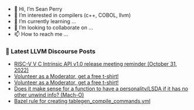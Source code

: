 - 👋 Hi, I’m Sean Perry
- 👀 I’m interested in compilers (c++, COBOL, llvm)
- 🌱 I’m currently learning ...
- 💞️ I’m looking to collaborate on ...
- 📫 How to reach me ...

<!---
s66perry/s66perry is a ✨ special ✨ repository because its `README.md` (this file) appears on your GitHub profile.
You can click the Preview link to take a look at your changes.
--->
### 📕 Latest LLVM Discourse Posts

<!-- DISCOURSE-LLVM:START -->
- [RISC-V V C Intrinsic API v1.0 release meeting reminder &lpar;October 31, 2022&rpar;](https://discourse.llvm.org/t/risc-v-v-c-intrinsic-api-v1-0-release-meeting-reminder-october-31-2022/66286#post_2)
- [Volunteer as a Moderator, get a free t-shirt!](https://discourse.llvm.org/t/volunteer-as-a-moderator-get-a-free-t-shirt/66228#post_7)
- [Volunteer as a Moderator, get a free t-shirt!](https://discourse.llvm.org/t/volunteer-as-a-moderator-get-a-free-t-shirt/66228#post_6)
- [Does it make sense for a function to have a personality/LSDA if it has no other unwind info? &lpar;Mach-O&rpar;](https://discourse.llvm.org/t/does-it-make-sense-for-a-function-to-have-a-personality-lsda-if-it-has-no-other-unwind-info-mach-o/65490#post_3)
- [Bazel rule for creating tablegen_compile_commands.yml](https://discourse.llvm.org/t/bazel-rule-for-creating-tablegen-compile-commands-yml/66272#post_8)
<!-- DISCOURSE-LLVM:END -->
